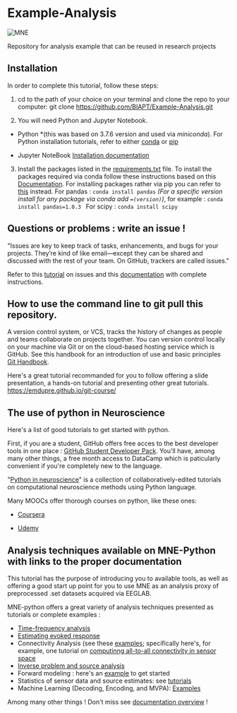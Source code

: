 # Example-Analysis

![MNE](Documents/mne_logo.svg)

Repository for analysis example that can be reused in research projects



## Installation

In order to complete this tutorial, follow these steps:

1. cd to the path of your choice on your terminal and clone the repo to your computer: git clone https://github.com/BIAPT/Example-Analysis.git

2. You will need Python and Jupyter Notebook. 

* Python  *(this was based on 3.7.6 version and used via *miniconda*). For Python installation tutorials, refer to either [conda](https://docs.conda.io/projects/conda/en/latest/user-guide/install/index.html) or [pip](https://docs.python.org/3/using/index.html)

* Jupyter NoteBook [Installation documentation](https://jupyter.org/install)

3. Install the packages listed in the [requirements.txt](https://github.com/brainhack-school2020/ADHDsubtypes_project/blob/master/requirement.txt) file. 
To install the packages required via conda follow these instructions based on this [Documentation](https://docs.anaconda.com/anaconda/user-guide/tasks/install-packages/). 
For installing packages rather via pip you can refer to [this](https://packaging.python.org/tutorials/installing-packages/) instead.
For pandas : ```conda install pandas``` 
*(For a specific version install for any package via conda add ```=(version)```)*, for example : ```conda install pandas=1.0.3 ``` 
For scipy :  ```conda install scipy```

## Questions or problems : write an issue !

"Issues are key to keep track of tasks, enhancements, and bugs for your projects. They’re kind of like email—except they can be shared and discussed with the rest of your team. On GitHub, trackers are called issues."

Refer to this [tutorial](https://guides.github.com/features/issues/) on issues and this [documentation](https://docs.github.com/en/github/managing-your-work-on-github/managing-your-work-with-issues) with complete instructions. 

## How to use the command line to git pull this repository.

A version control system, or VCS, tracks the history of changes as people and teams collaborate on projects together. You can version control locally on your machine via Git or on the cloud-based hosting service which is GitHub. See this handbook for an introduction of use and basic principles [Git Handbook](https://guides.github.com/introduction/git-handbook/).

Here's a great tutorial recommanded for you to follow offering a slide presentation, a hands-on tutorial and presenting other great tutorials. 
https://emdupre.github.io/git-course/

## The use of python in Neuroscience 

Here's a list of good tutorials to get started with python.

First, if you are a student, GitHub offers free acces to the best developer tools in one place : [GitHub Student Developer Pack](https://education.github.com/pack). You'll have, among many other things, a free month access to DataCamp which is paticularly convenient if you're completely new to the language. 

"[Python in neuroscience](https://github.com/btel/python-in-neuroscience-tutorials)" is a collection of collaboratively-edited tutorials on computational neuroscience methods using Python language.

Many MOOCs offer thorough courses on python, like these ones:

* [Coursera](https://www.coursera.org/learn/python)

* [Udemy](https://www.udemy.com/course/complete-python-bootcamp-expert-course/)

## Analysis techniques available on MNE-Python with links to the proper documentation

This tutorial has the purpose of introducing you to available tools, as well as offering a good start up point for you to use MNE as an analysis proxy of preprocessed .set datasets acquired via EEGLAB. 

MNE-python offers a great variety of analysis techniques presented as tutorials or complete examples :

* [Time-frequency analysis](https://mne.tools/dev/auto_tutorials/intro/plot_10_overview.html#time-frequency-analysis)
* [Estimating evoked response](https://mne.tools/dev/auto_tutorials/intro/plot_10_overview.html#estimating-evoked-responses)
* Connectivity Analysis (see these [examples](https://mne.tools/dev/auto_examples/index.html); specifically here's, for example, one tutorial on [computinng all-to-all connectivity in sensor space](https://mne.tools/dev/auto_examples/connectivity/plot_sensor_connectivity.html#sphx-glr-auto-examples-connectivity-plot-sensor-connectivity-py)
* [Inverse problem and source analysis](https://mne.tools/dev/auto_tutorials/intro/plot_10_overview.html#inverse-modeling)
* Forward modeling : here's an [example](https://mne.tools/dev/auto_tutorials/source-modeling/plot_forward.html#tut-forward) to get started 
* Statistics of sensor data and source estimates: see [tutorials](https://mne.tools/dev/auto_tutorials/index.html)
* Machine Learning (Decoding, Encoding, and MVPA): [Examples](https://mne.tools/dev/auto_examples/index.html)

Among many other things ! Don't miss  see [documentation overview](https://mne.tools/dev/overview/index.html) !


